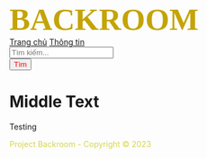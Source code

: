 <html lang="en">
 <head>
<meta charset="UTF-8">
<title>Backroom Information</title>
<meta name="viewport" content="width=device-width, initial-scale=1.0">
<!-- Bootstrap CSS -->
<link href="https://maxcdn.bootstrapcdn.com/bootstrap/4.5.2/css/bootstrap.min.css" rel="stylesheet">
<style>
	 {
  box-sizing: border-box;
}

/* Style the body */
body {
  font-family: Arial, Helvetica, sans-serif;
  margin: 0;
}

/* Header/logo Title */
.header {
  padding: 40px;
  text-align: center;
  background: <img> background1.jpg;
  color: white;
}

/* Increase the font size of the heading */
.header h1 {
  font-size: 40px;
}

/* Style the top navigation bar */
.navbar {
  overflow: hidden;
  background-color: #323306;
}

/* Style the navigation bar links */
.navbar a {
  float: left;
  display: block;
  color: white;
  text-align: left;
  padding: 5px 10px;
  list-style: breadcrumb;
  text-decoration: true;
}

/* Change color on hover */
.navbar a:hover {
  background-color: #323306;
}

/* Change color on active */
.navbar a.active {
   background-color: #323306;
   color: red;
}

/* Column container */
.row {  
  display: -ms-flexbox; /* IE10 */
  display: flex;
  -ms-flex-wrap: wrap; /* IE10 */
  flex-wrap: wrap;
}

/* Create two unequal columns that sits next to each other */
/* Sidebar/left column */
.side {
  -ms-flex: 30%; /* IE10 */
  flex: 30%;
  background-color: #f1f1f1;
  padding: 20px;
}

/* Main column */
.main {   
  -ms-flex: 70%; /* IE10 */
  flex: 70%;
  background-color: white;
  padding: 20px;
}

/* Fake image, just for this example */
.fakeimg {
  background-color: #aaa;
  width: 100%;
  padding: 20px;
}

/* Footer */
.footer {
  padding: 20px;
  text-align: center;
  background: #ddd;
}

/* Responsive layout - when the screen is less than 700px wide, make the two columns stack on top of each other instead of next to each other */
@media screen and (max-width: 700px) {
  .row {   
    flex-direction: column;
  }
}

/* Responsive layout - when the screen is less than 400px wide, make the navigation links stack on top of each other instead of next to each other */
@media screen and (max-width: 400px) {
  .navbar a {
    float: none;
    width: 100%;
  }
}
</style>
 </head>
 <body>
   <!-- Header -->
  <div class=header>
   <style>
    body {
	background-image: url("Background1.jpg");
    }
   </style>
     <span style="color: #c4a404;font-family: Verdana;font-size: 55px"><b> BACKROOM </b></span>
  </div>

  <!-- navigationbar -->
   <nav class="navbar">
    <div class="container-fluid">
      <a href="#home">Trang chủ</a>
      <a href="#about">Thông tin</a>
     <form class="navbar-form navbar-right" action="/action_page.php">
      <div class="form-group">
        <input type="text" class="form-control" placeholder="Tìm kiếm...">
      </div>
      <button type="submit" class="btn btn-default"><span style="color: red">Tìm</span></button>
     </form>
  </div>
</nav>



  <!-- Middle -->
   <div class="container">
    <div class="row">
        <!-- Middle Text -->
        <div class="col-md-9">
            <h1>Middle Text</h1>
            <p> Testing   </p>
        </div>

  <!-- Footer -->
   <footer class="bg-dark text-white text-center py-3">
    <span style="color: #d4d64b"> 
    <p>Project Backroom - Copyright &copy; 2023</p>
   </footer>
 </body>
</html>